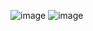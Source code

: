 





![image](https://github.com/brenoamin/ELK-ruby-on-rails/assets/62851616/699b53f1-9454-47be-a5c7-9bdd1356da08)
![image](https://github.com/brenoamin/ELK-ruby-on-rails/assets/62851616/7560759c-61fe-4d72-a1a9-c4d875667647)
